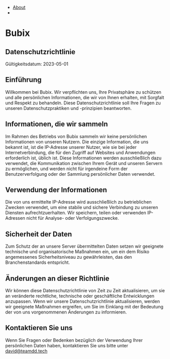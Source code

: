 
- [About](test.md)
- 
# Bubix

## Datenschutzrichtlinie
Gültigkeitsdatum: 2023-05-01

## Einführung
Willkommen bei Bubix. Wir verpflichten uns, Ihre Privatsphäre zu schützen und alle persönlichen Informationen, die wir von Ihnen erhalten, mit Sorgfalt und Respekt zu behandeln. Diese Datenschutzrichtlinie soll Ihre Fragen zu unseren Datenschutzpraktiken und -prinzipien beantworten.

## Informationen, die wir sammeln
Im Rahmen des Betriebs von Bubix sammeln wir keine persönlichen Informationen von unseren Nutzern. Die einzige Information, die uns bekannt ist, ist die IP-Adresse unserer Nutzer, wie sie bei jeder Internetverbindung, die für den Zugriff auf Websites und Anwendungen erforderlich ist, üblich ist. Diese Informationen werden ausschließlich dazu verwendet, die Kommunikation zwischen Ihrem Gerät und unseren Servern zu ermöglichen, und werden nicht für irgendeine Form der Benutzerverfolgung oder der Sammlung persönlicher Daten verwendet.

## Verwendung der Informationen
Die von uns ermittelte IP-Adresse wird ausschließlich zu betrieblichen Zwecken verwendet, um eine stabile und sichere Verbindung zu unseren Diensten aufrechtzuerhalten. Wir speichern, teilen oder verwenden IP-Adressen nicht für Analyse- oder Verfolgungszwecke.

## Sicherheit der Daten
Zum Schutz der an unsere Server übermittelten Daten setzen wir geeignete technische und organisatorische Maßnahmen ein, um ein dem Risiko angemessenes Sicherheitsniveau zu gewährleisten, das den Branchenstandards entspricht.

## Änderungen an dieser Richtlinie
Wir können diese Datenschutzrichtlinie von Zeit zu Zeit aktualisieren, um sie an veränderte rechtliche, technische oder geschäftliche Entwicklungen anzupassen. Wenn wir unsere Datenschutzrichtlinie aktualisieren, werden wir geeignete Maßnahmen ergreifen, um Sie im Einklang mit der Bedeutung der von uns vorgenommenen Änderungen zu informieren.

## Kontaktieren Sie uns
Wenn Sie Fragen oder Bedenken bezüglich der Verwendung Ihrer persönlichen Daten haben, kontaktieren Sie uns bitte unter david@teamdd.tech
